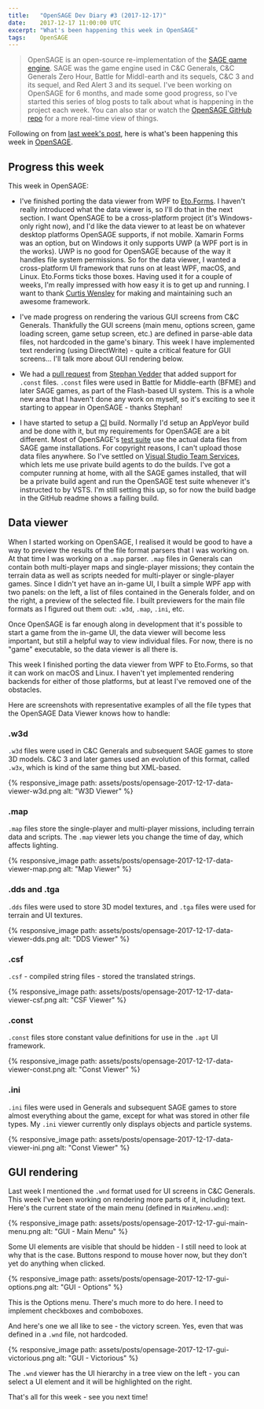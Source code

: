 ```yaml
---
title:   "OpenSAGE Dev Diary #3 (2017-12-17)"
date:    2017-12-17 11:00:00 UTC
excerpt: "What's been happening this week in OpenSAGE"
tags:    OpenSAGE
---
```


> OpenSAGE is an open-source re-implementation of the [SAGE game engine](https://en.wikipedia.org/wiki/SAGE_(game_engine)). SAGE was the game engine used in C&C Generals, C&C Generals Zero Hour, Battle for Middl-earth and its sequels, C&C 3 and its sequel, and Red Alert 3 and its sequel. I've been working on OpenSAGE for 6 months, and made some good progress, so I've started this series of blog posts to talk about what is happening in the project each week. You can also star or watch the [OpenSAGE GitHub repo](https://github.com/OpenSAGE/OpenSAGE) for a more real-time view of things.

Following on from [last week's post](/blog/archive/2017/12/10/opensage-dev-diary-2-2017-12-10), here is what's been happening this week in [OpenSAGE](https://github.com/OpenSAGE/OpenSAGE).

## Progress this week

This week in OpenSAGE:

* I've finished porting the data viewer from WPF to [Eto.Forms](https://github.com/picoe/Eto). I haven't really introduced what the data viewer is, so I'll do that in the next section. I want OpenSAGE to be a cross-platform project (it's Windows-only right now), and I'd like the data viewer to at least be on whatever desktop platforms OpenSAGE supports, if not mobile. Xamarin Forms was an option, but on Windows it only supports UWP (a WPF port is in the works). UWP is no good for OpenSAGE because of the way it handles file system permissions. So for the data viewer, I wanted a cross-platform UI framework that runs on at least WPF, macOS, and Linux. Eto.Forms ticks those boxes. Having used it for a couple of weeks, I'm really impressed with how easy it is to get up and running. I want to thank [Curtis Wensley](https://twitter.com/cwensley) for making and maintaining such an awesome framework.

* I've made progress on rendering the various GUI screens from C&C Generals. Thankfully the GUI screens (main menu, options screen, game loading screen, game setup screen, etc.) are defined in parse-able data files, not hardcoded in the game's binary. This week I have implemented text rendering (using DirectWrite) - quite a critical feature for GUI screens... I'll talk more about GUI rendering below.

* We had a [pull request](https://github.com/OpenSAGE/OpenSAGE/pull/11) from [Stephan Vedder](https://github.com/feliwir) that added support for `.const` files. `.const` files were used in Battle for Middle-earth (BFME) and later SAGE games, as part of the Flash-based UI system. This is a whole new area that I haven't done any work on myself, so it's exciting to see it starting to appear in OpenSAGE - thanks Stephan!

* I have started to setup a [CI](https://en.wikipedia.org/wiki/Continuous_integration) build. Normally I'd setup an AppVeyor build and be done with it, but my requirements for OpenSAGE are a bit different. Most of OpenSAGE's [test suite](https://github.com/OpenSAGE/OpenSAGE/tree/master/src/OpenSage.Game.Tests) use the actual data files from SAGE game installations. For copyright reasons, I can't upload those data files anywhere. So I've settled on [Visual Studio Team Services](https://www.visualstudio.com/vso/), which lets me use private build agents to do the builds. I've got a computer running at home, with all the SAGE games installed, that will be a private build agent and run the OpenSAGE test suite whenever it's instructed to by VSTS. I'm still setting this up, so for now the build badge in the GitHub readme shows a failing build.

## Data viewer

When I started working on OpenSAGE, I realised it would be good to have a way to preview the results of the file format parsers that I was working on. At that time I was working on a `.map` parser. `.map` files in Generals can contain both multi-player maps and single-player missions; they contain the terrain data as well as scripts needed for multi-player or single-player games. Since I didn't yet have an in-game UI, I built a simple WPF app with two panels: on the left, a list of files contained in the Generals folder, and on the right, a preview of the selected file. I built previewers for the main file formats as I figured out them out: `.w3d`, `.map`, `.ini`, etc.

Once OpenSAGE is far enough along in development that it's possible to start a game from the in-game UI, the data viewer will become less important, but still a helpful way to view individual files. For now, there is no "game" executable, so the data viewer is all there is.

This week I finished porting the data viewer from WPF to Eto.Forms, so that it can work on macOS and Linux. I haven't yet implemented rendering backends for either of those platforms, but at least I've removed one of the obstacles.

Here are screenshots with representative examples of all the file types that the OpenSAGE Data Viewer knows how to handle:

### .w3d

`.w3d` files were used in C&C Generals and subsequent SAGE games to store 3D models. C&C 3 and later games used an evolution of this format, called `.w3x`, which is kind of the same thing but XML-based.

{% responsive_image path: assets/posts/opensage-2017-12-17-data-viewer-w3d.png alt: "W3D Viewer" %}

### .map

`.map` files store the single-player and multi-player missions, including terrain data and scripts. The `.map` viewer lets you change the time of day, which affects lighting.

{% responsive_image path: assets/posts/opensage-2017-12-17-data-viewer-map.png alt: "Map Viewer" %}

### .dds and .tga

`.dds` files were used to store 3D model textures, and `.tga` files were used for terrain and UI textures.

{% responsive_image path: assets/posts/opensage-2017-12-17-data-viewer-dds.png alt: "DDS Viewer" %}

### .csf

`.csf` - compiled string files - stored the translated strings.

{% responsive_image path: assets/posts/opensage-2017-12-17-data-viewer-csf.png alt: "CSF Viewer" %}

### .const

`.const` files store constant value definitions for use in the `.apt` UI framework.

{% responsive_image path: assets/posts/opensage-2017-12-17-data-viewer-const.png alt: "Const Viewer" %}

### .ini

`.ini` files were used in Generals and subsequent SAGE games to store almost everything about the game, except for what was stored in other file types. My `.ini` viewer currently only displays objects and particle systems.

{% responsive_image path: assets/posts/opensage-2017-12-17-data-viewer-ini.png alt: "Const Viewer" %}

## GUI rendering

Last week I mentioned the `.wnd` format used for UI screens in C&C Generals. This week I've been working on rendering more parts of it, including text. Here's the current state of the main menu (defined in `MainMenu.wnd`):

{% responsive_image path: assets/posts/opensage-2017-12-17-gui-main-menu.png alt: "GUI - Main Menu" %}

Some UI elements are visible that should be hidden - I still need to look at why that is the case. Buttons respond to mouse hover now, but they don't yet do anything when clicked.

{% responsive_image path: assets/posts/opensage-2017-12-17-gui-options.png alt: "GUI - Options" %}

This is the Options menu. There's much more to do here. I need to implement checkboxes and comboboxes.

And here's one we all like to see - the victory screen. Yes, even that was defined in a `.wnd` file, not hardcoded.

{% responsive_image path: assets/posts/opensage-2017-12-17-gui-victorious.png alt: "GUI - Victorious" %}

The `.wnd` viewer has the UI hierarchy in a tree view on the left - you can select a UI element and it will be highlighted on the right.

That's all for this week - see you next time!